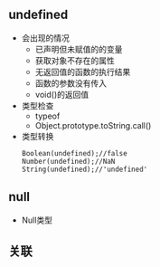 ## undefined

* 会出现的情况
  * 已声明但未赋值的的变量
  * 获取对象不存在的属性
  * 无返回值的函数的执行结果
  * 函数的参数没有传入
  * void\(\)的返回值
* 类型检查
  * typeof
  * Object.prototype.toString.call\(\)
* 类型转换
  ```
  Boolean(undefined);//false
  Number(undefined);//NaN
  String(undefined);//'undefined'
  ```

## null

* Null类型

## 关联



